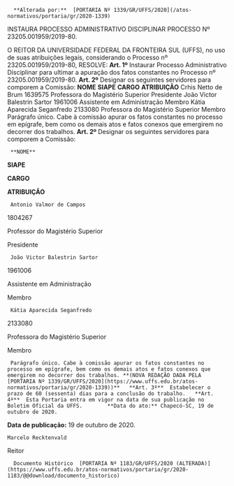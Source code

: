       **Alterada por:**  [PORTARIA Nº 1339/GR/UFFS/2020](/atos-normativos/portaria/gr/2020-1339) 

   INSTAURA PROCESSO ADMINISTRATIVO DISCIPLINAR PROCESSO Nº 23205.001959/2019-80.  

 O REITOR DA UNIVERSIDADE FEDERAL DA FRONTEIRA SUL (UFFS), no uso de suas atribuições legais, considerando o Processo nº 23205.001959/2019-80,   RESOLVE:   **Art. 1º**  Instaurar Processo Administrativo Disciplinar para ultimar a apuração dos fatos constantes no Processo nº 23205.001959/2019-80.   **Art. 2º**  Designar os seguintes servidores para comporem a Comissão:     **NOME**    **SIAPE**    **CARGO**    **ATRIBUIÇÃO**      Crhis Netto de Brum   1639575   Professora do Magistério Superior   Presidente     João Victor Balestrin Sartor   1961006   Assistente em Administração   Membro     Kátia Aparecida Seganfredo   2133080   Professora do Magistério Superior   Membro     Parágrafo único. Cabe à comissão apurar os fatos constantes no processo em epígrafe, bem como os demais atos e fatos conexos que emergirem no decorrer dos trabalhos.    **Art. 2º** Designar os seguintes servidores para comporem a Comissão:

     **NOME** 

   **SIAPE** 

   **CARGO** 

   **ATRIBUIÇÃO** 

     Antonio Valmor de Campos

   1804267

   Professor do Magistério Superior

   Presidente

     João Victor Balestrin Sartor

   1961006

   Assistente em Administração

   Membro

     Kátia Aparecida Seganfredo

   2133080

   Professora do Magistério Superior

   Membro

     Parágrafo único. Cabe à comissão apurar os fatos constantes no processo em epígrafe, bem como os demais atos e fatos conexos que emergirem no decorrer dos trabalhos. **(NOVA REDAÇÃO DADA PELA [PORTARIA Nº 1339/GR/UFFS/2020](https://www.uffs.edu.br/atos-normativos/portaria/gr/2020-1339))**   **Art. 3º**  Estabelecer o prazo de 60 (sessenta) dias para a conclusão do trabalho.   **Art. 4º**  Esta Portaria entra em vigor na data de sua publicação no Boletim Oficial da UFFS.        **Data do ato:** Chapecó-SC, 19 de outubro de 2020.   
 **Data de publicação:**  19 de outubro de 2020. 

    Marcelo Recktenvald   
 Reitor 

      Documento Histórico  [PORTARIA Nº 1183/GR/UFFS/2020 (ALTERADA)](https://www.uffs.edu.br/atos-normativos/portaria/gr/2020-1183/@@download/documento_historico)     
      